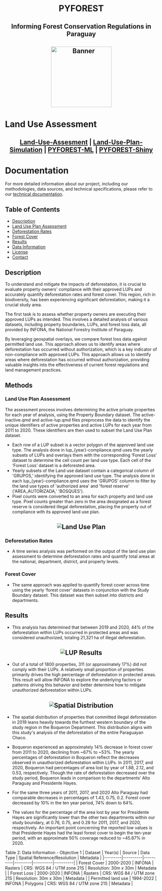 <h1 align="center">

PYFOREST

</h1>

<h2 align="center">

Informing Forest Conservation Regulations in Paraguay


<h2 align="center">

<img src="https://github.com/cp-PYFOREST/.github/blob/main/img/pyforest_hex_sticker.png" alt="Banner" width="200">

</h2>

# Land Use Assessment 


<h2 align="center">

[Land-Use-Assesment](https://github.com/cp-PYFOREST/Land-Use-Assessment) | [Land-Use-Plan-Simulation](https://github.com/cp-PYFOREST/Land-Use-Plan-Simulation) | [PYFOREST-ML](https://github.com/cp-PYFOREST/PYFOREST-ML) | [PYFOREST-Shiny](https://github.com/cp-PYFOREST/PYFOREST-Shiny)

</h2> 

 # Documentation
 For more detailed information about our project, including our methodologies, data sources, and technical specifications, please refer to our [technical documentation](https://bren.ucsb.edu/projects/informing-forest-conservation-regulations-paraguay).
  
 ## Table of Contents
- [Description](#description)
- [Land Use Plan Assessment](#land-use-plan-assessment)
- [Deforestation Rates](#deforestation-rates)
- [Forest Cover](#forest-cover)
- [Results](#results)
- [Data Information](#data-information)
- [License](#license)
- [Contact](#contact)
  
## Description
To understand and mitigate the impacts of deforestation, it is crucial to evaluate property owners' compliance with their approved LUPs and accurately quantify deforestation rates and forest cover. This region, rich in biodiversity, has been experiencing significant deforestation, making it a crucial study area.
  
The first task is to assess whether property owners are executing their approved LUPs as intended. This involves a detailed analysis of various datasets, including property boundaries, LUPs, and forest loss data, all provided by INFONA, the National Forestry Institute of Paraguay.
  
By leveraging geospatial overlays, we compare forest loss data against permitted land use. This approach allows us to identify areas where deforestation has occurred without authorization, which is a key indicator of non-compliance with approved LUPs. This approach allows us to identify areas where deforestation has occurred without authorization, providing valuable insights into the effectiveness of current forest regulations and land management practices.

## Methods

### Land Use Plan Assessment

The assessment process involves determining the active private properties for each year of analysis, using the Property Boundary dataset. The active-inactive.qmd and active-lup.qmd files preprocess the data to identify the unique identifiers of active properties and active LUPs for each year from 2011 to 2020. These identifiers are then used to subset the Land Use Plan dataset.
- Each row of a LUP subset is a vector polygon of the approved land use type. The analysis done in lup_{year}-compliance.qmd uses the yearly subsets of LUPs and overlays them with the corresponding ‘Forest Loss’ dataset to determine the cell count per land use type. Each cell of the ‘Forest Loss’ dataset is a deforested area. 
- Yearly subsets of the Land use dataset contain a categorical column of 'GRUPOS,' identifying the approved land use type. The analysis done in each lup_{year}-compliance.qmd uses the 'GRUPOS' column to filter by the land use types of 'authorized area' and 'forest reserve' ('AREA_AUTORIZADA,' 'BOSQUES').
- Pixel counts were converted to an area for each property and land use type. Pixel counts greater than zero in the area designated as a forest reserve is considered illegal deforestation, placing the property out of compliance with its approved land use plan.
  
<h2 align="center">

<img src="https://github.com/cp-PYFOREST/.github/blob/main/img/obj1lup.png" alt="Land Use Plan">

</h2>

### Deforestation Rates 
- A time series analysis was performed on the output of the land use plan assessment to determine deforestation rates and quantify total areas at the national, department, district, and property levels.

### Forest Cover 
- The same approach was applied to quantify forest cover across time using the yearly ‘forest cover’ datasets in conjunction with the Study Boundary dataset. This dataset was then subset into districts and departments.

## Results
- This analysis has determined that between 2019 and 2020, 44% of the deforestation within LUPs occurred in protected areas and was considered unauthorized, totaling 21,321 ha of illegal deforestation.
  
 <h2 align="center">

<img src="https://github.com/cp-PYFOREST/.github/blob/main/img/obj1stats.png" alt="LUP Results">

</h2>
  
  
 - Out of a total of 1800 properties, 311 (or approximately 17%) did not comply with their LUPs. A relatively small proportion of properties primarily drives the high percentage of deforestation in protected areas. This result will allow INFONA to explore the underlying factors or patterns driving this behavior and better determine how to mitigate unauthorized deforestation within LUPs.
  
 <h2 align="center">

<img src="https://github.com/cp-PYFOREST/.github/blob/main/img/obj1spatial.png" alt="Spatial Distribution">

</h2>
  
 - The spatial distribution of properties that committed illegal deforestation in 2019 leans heavily towards the furthest western boundary of the study region in the Boqueron Department. This distribution aligns with this study's analysis of the deforestation of the entire Paraguayan Chaco. 
  
 - Boqueron experienced an approximately 14% decrease in forest cover from 2011 to 2020, declining from ~67% to ~53%. The yearly percentages of deforestation in Boqueron reflect the decreases observed in unauthorized deforestation within LUPs. In 2011, 2017, and 2020,  Boqueron had percentages of area lost by year of 1.88,  2.12, and 0.53, respectively. Though the rate of deforestation decreased over the study period, Boqueron leads in comparison to the departments’ Alto Paraguay and Presidente Hayes.

- For the same three years of 2011, 2017, and 2020 Alto Paraguay had comparable decreases in percentages of 1.43, 0.75, 0.2.  Forest cover decreased by 10% in the ten year period, 74% down to 64%. 

- The values for the percentage of the area lost by year for Presidente Hayes are significantly lower than the other two departments within our study boundary, at 0.76, 0.75, and 0.28 for 2011, 2017, and 2020, respectively. An important point concerning the reported low values is that Presidente Hayes had the least forest cover to begin the ten-year period, with an approximate 50% coverage reduced to ~45.87% in 2020.

Table 2:  Data Information - Objective 1
| Dataset | Year(s) | Source | Data Type | Spatial Reference/Resolution | Metadata |
|---------|----------|----------|---------|----------|----------|
| Forest Cover |	2000-2020 |	INFONA |	Rasters |	CRS: WGS 84 / UTM zone 21S | Resolution: 30m x 30m |	Metadata |
| Forest Loss | 2000-2020 |	INFONA |	Rasters |	CRS: WGS 84 / UTM zone 21S | Resolution: 30m x 30m |	Metadata |
| Permitted land use | 	1994-2022 |	INFONA |	Polygons |	CRS: WGS 84 / UTM zone 21S |	Metadata |

